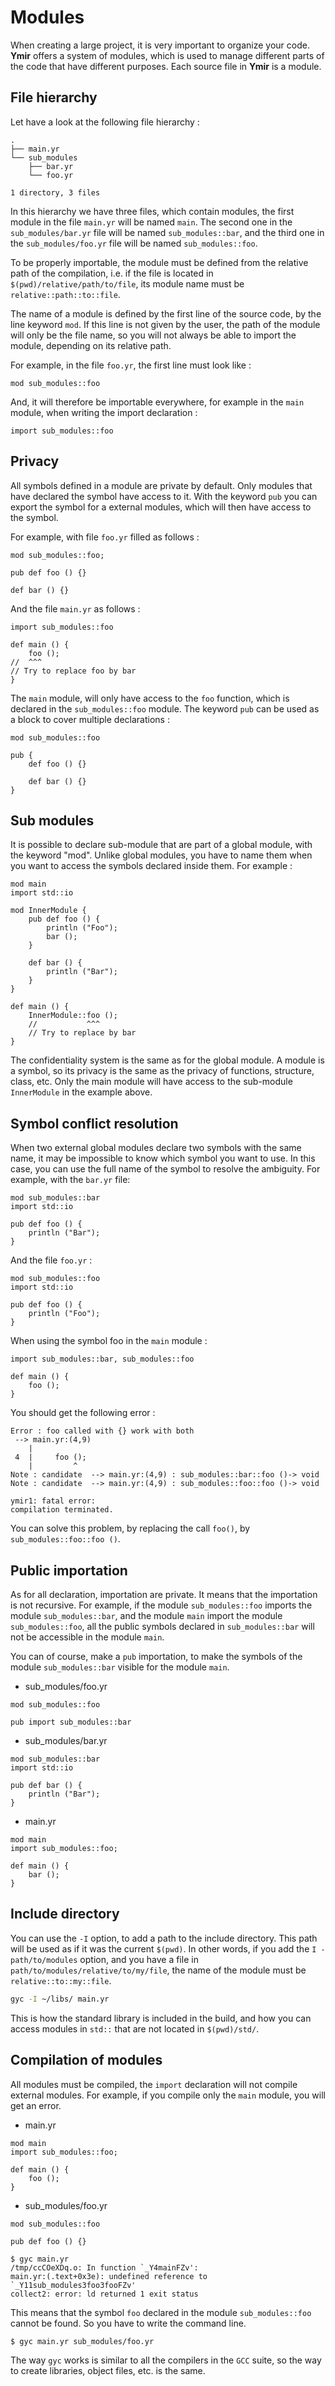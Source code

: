 # Modules

When creating a large project, it is very important to organize your
code. **Ymir** offers a system of modules, which is used to manage
different parts of the code that have different purposes. Each source
file in **Ymir** is a module.

## File hierarchy 

Let have a look at the following file hierarchy : 

```
.
├── main.yr
└── sub_modules
    ├── bar.yr
    └── foo.yr

1 directory, 3 files
```

In this hierarchy we have three files, which contain modules, the
first module in the file `main.yr` will be named `main`. The second
one in the `sub_modules/bar.yr` file will be named `sub_modules::bar`,
and the third one in the `sub_modules/foo.yr` file will be named
`sub_modules::foo`.

To be properly importable, the module must be defined from the
relative path of the compilation, i.e. if the file is located in
`$(pwd)/relative/path/to/file`, its module name must be
`relative::path::to::file`.

The name of a module is defined by the first line of the source code,
by the line keyword `mod`. If this line is not given by the user, the
path of the module will only be the file name, so you will not always
be able to import the module, depending on its relative path.

For example, in the file `foo.yr`, the first line must look like : 

```ymir
mod sub_modules::foo
```

And, it will therefore be importable everywhere, for example in the
`main` module, when writing the import declaration :

```ymir
import sub_modules::foo
```


## Privacy

All symbols defined in a module are private by default. Only modules
that have declared the symbol have access to it. With the keyword
`pub` you can export the symbol for a external modules, which will then
have access to the symbol.

For example, with file `foo.yr` filled as follows : 

```ymir
mod sub_modules::foo;

pub def foo () {}

def bar () {}
```

And the file `main.yr` as follows : 

```ymir
import sub_modules::foo

def main () {
	foo ();
//  ^^^
// Try to replace foo by bar
}
```

The `main` module, will only have access to the `foo` function, which
is declared in the `sub_modules::foo` module. The keyword `pub` can be
used as a block to cover multiple declarations :

```ymir
mod sub_modules::foo

pub {
	def foo () {}
	
	def bar () {}
}
```

## Sub modules

It is possible to declare sub-module that are part of a global module,
with the keyword "mod". Unlike global modules, you have to name them
when you want to access the symbols declared inside them. For example :

```ymir
mod main
import std::io

mod InnerModule {
	pub def foo () {
		println ("Foo");
		bar ();
	}
	
	def bar () {
		println ("Bar");
	}
}

def main () {
	InnerModule::foo ();
	//           ^^^
	// Try to replace by bar
}
```

The confidentiality system is the same as for the global module. A
module is a symbol, so its privacy is the same as the privacy of
functions, structure, class, etc. Only the main module will have
access to the sub-module `InnerModule` in the example above.

## Symbol conflict resolution

When two external global modules declare two symbols with the same name,
it may be impossible to know which symbol you want to use. In this
case, you can use the full name of the symbol to resolve the
ambiguity. For example, with the `bar.yr` file:

```ymir
mod sub_modules::bar
import std::io

pub def foo () {
	println ("Bar");
}
```

And the file `foo.yr` : 

```ymir
mod sub_modules::foo
import std::io

pub def foo () {
	println ("Foo");
}
```

When using the symbol foo in the `main` module : 

```ymir 
import sub_modules::bar, sub_modules::foo

def main () {
	foo ();
}
```

You should get the following error : 

```
Error : foo called with {} work with both
 --> main.yr:(4,9)
    | 
 4  |     foo ();
    |         ^
Note : candidate  --> main.yr:(4,9) : sub_modules::bar::foo ()-> void
Note : candidate  --> main.yr:(4,9) : sub_modules::foo::foo ()-> void

ymir1: fatal error: 
compilation terminated.
```

You can solve this problem, by replacing the call `foo()`, by `sub_modules::foo::foo ()`.

## Public importation

As for all declaration, importation are private. It means that the
importation is not recursive. For example, if the module
`sub_modules::foo` imports the module `sub_modules::bar`, and the
module `main` import the module `sub_modules::foo`, all the public
symbols declared in `sub_modules::bar` will not be accessible in the
module `main`.

You can of course, make a `pub` importation, to make the symbols of
the module `sub_modules::bar` visible for the module `main`.

- sub_modules/foo.yr

```ymir
mod sub_modules::foo

pub import sub_modules::bar
```

- sub_modules/bar.yr

```ymir
mod sub_modules::bar
import std::io

pub def bar () {
	println ("Bar");
}
```

- main.yr

```ymir
mod main
import sub_modules::foo;

def main () {
	bar ();
}
```

## Include directory


You can use the `-I` option, to add a path to the include
directory. This path will be used as if it was the current `$(pwd)`. In
other words, if you add the `I -path/to/modules` option, and you have a
file in `path/to/modules/relative/to/my/file`, the name of the module
must be `relative::to::my::file`.

```bash
gyc -I ~/libs/ main.yr
```

This is how the standard library is included in the build, and how you
can access modules in `std::` that are not located in `$(pwd)/std/`.

## Compilation of modules

All modules must be compiled, the `import` declaration will not
compile external modules.  For example, if you compile only the `main`
module, you will get an error.

- main.yr 

```ymir
mod main
import sub_modules::foo;

def main () {
	foo ();
}
```

- sub_modules/foo.yr

```ymir
mod sub_modules::foo

pub def foo () {}
```

```
$ gyc main.yr
/tmp/ccCOeXDq.o: In function `_Y4mainFZv':
main.yr:(.text+0x3e): undefined reference to `_Y11sub_modules3foo3fooFZv'
collect2: error: ld returned 1 exit status
```

This means that the symbol `foo` declared in the module `sub_modules::foo` cannot be
found. So you have to write the command line.


```
$ gyc main.yr sub_modules/foo.yr
```

The way `gyc` works is similar to all the compilers in the `GCC`
suite, so the way to create libraries, object files, etc. is the same.
